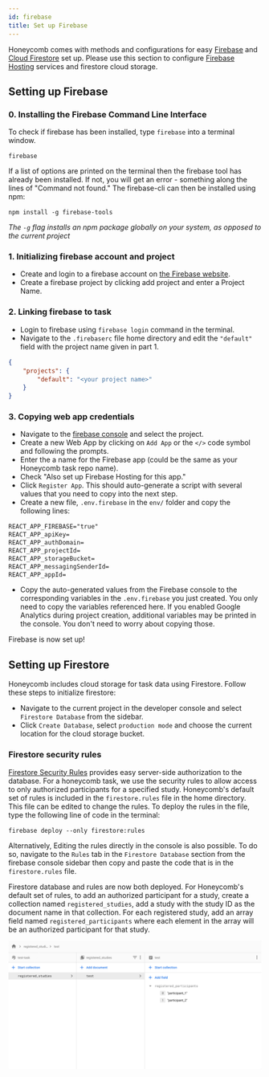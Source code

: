```yaml
---
id: firebase
title: Set up Firebase
---
```


Honeycomb comes with methods and configurations for easy [Firebase](https://firebase.google.com/) and [Cloud Firestore](https://firebase.google.com/docs/firestore) set up. Please use this section to configure [Firebase Hosting](https://firebase.google.com/docs/hosting) services and firestore cloud storage.

## Setting up Firebase

### 0. Installing the Firebase Command Line Interface

To check if firebase has been installed, type `firebase` into a terminal window.

```terminal
firebase
```

If a list of options are printed on the terminal then the firebase tool has already been installed. If not, you will get an error - something along the lines of "Command not found." The firebase-cli can then be installed using npm:

```terminal
npm install -g firebase-tools
```

_The `-g` flag installs an npm package globally on your system, as opposed to the current project_

### 1. Initializing firebase account and project

- Create and login to a firebase account on [the Firebase website](https://firebase.google.com/).
- Create a firebase project by clicking add project and enter a Project Name.

### 2. Linking firebase to task

- Login to firebase using `firebase login` command in the terminal.
- Navigate to the `.firebaserc` file home directory and edit the `"default"` field with the project name given in part 1.

```json
{
    "projects": {
        "default": "<your project name>"
    }
}
```

### 3. Copying web app credentials

- Navigate to the [firebase console](https://console.firebase.google.com/) and select the project.
- Create a new Web App by clicking on `Add App` or the `</>` code symbol and following the prompts.
- Enter the a name for the Firebase app (could be the same as your Honeycomb task repo name).
- Check "Also set up Firebase Hosting for this app."
- Click `Register App`. This should auto-generate a script with several values that you need to copy into the next step.
- Create a new file, `.env.firebase` in the `env/` folder and copy the following lines:

```text
REACT_APP_FIREBASE="true"
REACT_APP_apiKey=
REACT_APP_authDomain=
REACT_APP_projectId=
REACT_APP_storageBucket=
REACT_APP_messagingSenderId=
REACT_APP_appId=
```

- Copy the auto-generated values from the Firebase console to the corresponding variables in the `.env.firebase` you just created. You only need to copy the variables referenced here. If you enabled Google Analytics during project creation, additional variables may be printed in the console. You don't need to worry about copying those.

Firebase is now set up!

## Setting up Firestore

Honeycomb includes cloud storage for task data using Firestore. Follow these steps to initialize firestore:

- Navigate to the current project in the developer console and select `Firestore Database` from the sidebar.
- Click `Create Database`, select `production mode` and choose the current location for the cloud storage bucket.

### Firestore security rules

[Firestore Security Rules](https://firebase.google.com/docs/firestore/security/get-started) provides easy server-side authorization to the database. For a honeycomb task, we use the security rules to allow access to only authorized participants for a specified study. Honeycomb's default set of rules is included in the `firestore.rules` file in the home directory. This file can be edited to change the rules. To deploy the rules in the file, type the following line of code in the terminal:

```shell
firebase deploy --only firestore:rules
```

Alternatively, Editing the rules directly in the console is also possible. To do so, navigate to the `Rules` tab in the `Firestore Database` section from the firebase console sidebar then copy and paste the code that is in the `firestore.rules` file.

Firestore database and rules are now both deployed. For Honeycomb's default set of rules, to add an authorized participant for a study, create a collection named `registered_studies`, add a study with the study ID as the document name in that collection. For each registered study, add an array field named `registered_participants` where each element in the array will be an authorized participant for that study.

![Example Task](assets/test-task.png)
